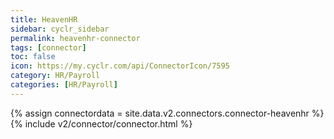 ```yaml
---
title: HeavenHR
sidebar: cyclr_sidebar
permalink: heavenhr-connector
tags: [connector]
toc: false
icon: https://my.cyclr.com/api/ConnectorIcon/7595
category: HR/Payroll
categories: [HR/Payroll]
---
```

{% assign connectordata = site.data.v2.connectors.connector-heavenhr %}
{% include v2/connector/connector.html %}	